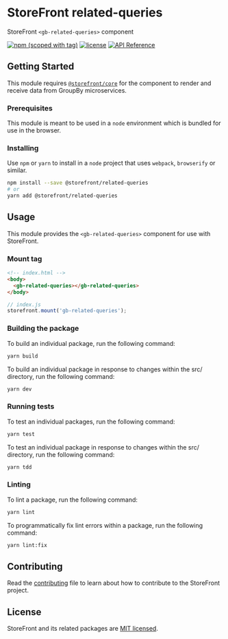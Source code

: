 # StoreFront related-queries

StoreFront `<gb-related-queries>` component

[![npm (scoped with tag)](https://img.shields.io/npm/v/@storefront/related-queries.svg?style=flat-square)](https://www.npmjs.com/package/@storefront/related-queries)
[![license](https://img.shields.io/github/license/mashape/apistatus.svg?style=flat-square)](https://choosealicense.com/licenses/mit/)
[![API Reference](https://img.shields.io/badge/API_reference-latest-blue.svg?style=flat-square)](https://groupby.github.io/storefront/modules/_storefront_related_queries.html)

## Getting Started

This module requires [`@storefront/core`](https://www.npmjs.com/package/@storefront/core) for the component to render
and receive data from GroupBy microservices.

### Prerequisites

This module is meant to be used in a `node` environment which is bundled for use in the browser.

### Installing

Use `npm` or `yarn` to install in a `node` project that uses `webpack`, `browserify` or similar.

```sh
npm install --save @storefront/related-queries
# or
yarn add @storefront/related-queries
```

## Usage

This module provides the `<gb-related-queries>` component for use with StoreFront.

### Mount tag

```html
<!-- index.html -->
<body>
  <gb-related-queries></gb-related-queries>
</body>
```

```js
// index.js
storefront.mount('gb-related-queries');
```

### Building the package
To build an individual package, run the following command:
```sh
yarn build
```

To build an individual package in response to changes within the src/ directory, run the following command:
```sh
yarn dev
```

### Running tests
To test an individual packages, run the following command:
```sh
yarn test
```

To test an individual package in response to changes within the src/ directory, run the following command:
```sh
yarn tdd
```

### Linting
To lint a package, run the following command:
```sh
yarn lint
```

To programmatically fix lint errors within a package, run the following command:
```sh
yarn lint:fix
```

## Contributing
Read the [contributing](../../../CONTRIBUTING.md) file to learn about how to contribute to the StoreFront project.

## License
StoreFront and its related packages are [MIT licensed](../../../LICENSE).
